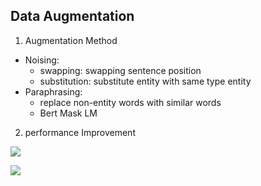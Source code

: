 ## Data Augmentation 

1. Augmentation Method
- Noising: 
  - swapping: swapping sentence position
  - substitution: substitute entity with same type entity
- Paraphrasing: 
  - replace non-entity words with similar words
  - Bert Mask LM 

2. performance Improvement


![](https://files.mdnice.com/user/8955/d5fbb7ca-52cd-41da-93c4-a3e54a0a78f0.png)


![](https://files.mdnice.com/user/8955/84a0a221-fd94-44c2-8428-9acfadc81162.png)
